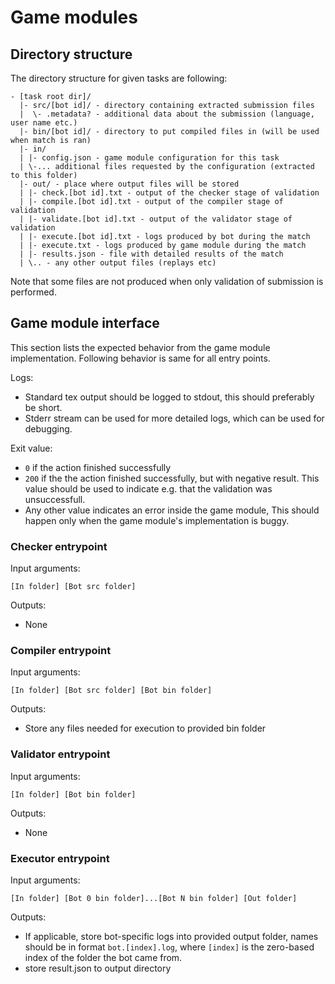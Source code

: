 # Game modules

## Directory structure

The directory structure for given tasks are following:

```
- [task root dir]/
  |- src/[bot id]/ - directory containing extracted submission files
  |  \- .metadata? - additional data about the submission (language, user name etc.)
  |- bin/[bot id]/ - directory to put compiled files in (will be used when match is ran)
  |- in/ 
  | |- config.json - game module configuration for this task
  | \-... additional files requested by the configuration (extracted to this folder)
  |- out/ - place where output files will be stored
  | |- check.[bot id].txt - output of the checker stage of validation
  | |- compile.[bot id].txt - output of the compiler stage of validation
  | |- validate.[bot id].txt - output of the validator stage of validation
  | |- execute.[bot id].txt - logs produced by bot during the match
  | |- execute.txt - logs produced by game module during the match
  | |- results.json - file with detailed results of the match
  | \.. - any other output files (replays etc)
```

Note that some files are not produced when only validation of submission is performed.

## Game module interface

This section lists the expected behavior from the game module implementation. Following behavior is
same for all entry points.

Logs:
- Standard tex output should be logged to stdout, this should preferably be short.
- Stderr stream can be used for more detailed logs, which can be used for debugging.

Exit value:
- `0` if the action finished successfully
- `200` if the the action finished successfully, but with negative result. This value should be used
  to indicate e.g. that the validation was unsuccessfull.
- Any other value indicates an error inside the game module, This should happen only when the game
  module's implementation is buggy.

### Checker entrypoint

Input arguments:

    [In folder] [Bot src folder]

Outputs: 
- None

### Compiler entrypoint

Input arguments:

    [In folder] [Bot src folder] [Bot bin folder]

Outputs: 
- Store any files needed for execution to provided bin folder

### Validator entrypoint

Input arguments:

    [In folder] [Bot bin folder] 

Outputs: 
- None

### Executor entrypoint

Input arguments:

    [In folder] [Bot 0 bin folder]...[Bot N bin folder] [Out folder]

Outputs:
- If applicable, store bot-specific logs into provided output folder, names should be in format
  `bot.[index].log`, where `[index]` is the zero-based index of the folder the bot came from.
- store result.json to output directory
